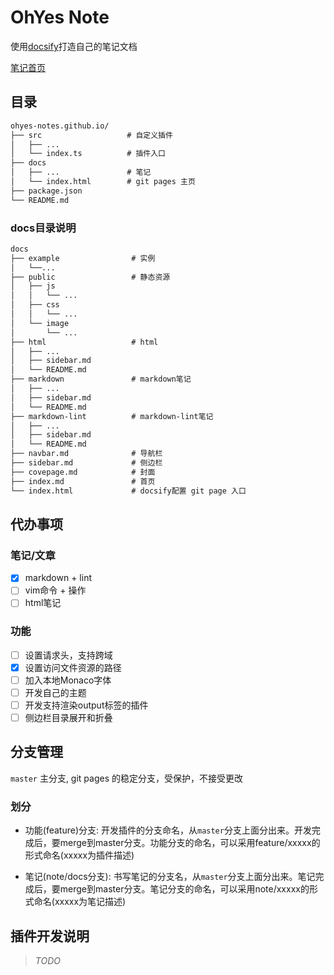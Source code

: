 # OhYes Note

使用[docsify](https://github.com/docsifyjs/docsify)打造自己的笔记文档

[笔记首页](https://karoldy.github.io/ohyes-notes.github.io/)

## 目录

```tex
ohyes-notes.github.io/
├── src                   # 自定义插件
│   ├── ...
│   └── index.ts          # 插件入口
├── docs
│   ├── ...               # 笔记
│   └── index.html        # git pages 主页
├── package.json
└── README.md
```

### docs目录说明

```tex
docs
├── example                # 实例
│   └──...
├── public                 # 静态资源
│   ├── js
│   │   └── ...
│   ├── css
│   │   └── ...
│   └── image
│       └── ...
├── html                   # html
│   ├── ...
│   ├── sidebar.md
│   └── README.md
├── markdown               # markdown笔记
│   ├── ...
│   ├── sidebar.md
│   └── README.md
├── markdown-lint          # markdown-lint笔记
│   ├── ...
│   ├── sidebar.md
│   └── README.md
├── navbar.md              # 导航栏
├── sidebar.md             # 侧边栏
├── covepage.md            # 封面
├── index.md               # 首页
└── index.html             # docsify配置 git page 入口
```

## 代办事项

### 笔记/文章

- [x] markdown + lint
- [ ] vim命令 + 操作
- [ ] html笔记

### 功能

- [ ] 设置请求头，支持跨域
- [x] 设置访问文件资源的路径
- [ ] 加入本地Monaco字体
- [ ] 开发自己的主题
- [ ] 开发支持渲染output标签的插件
- [ ] 侧边栏目录展开和折叠

## 分支管理

`master` 主分支, git pages 的稳定分支，受保护，不接受更改

### 划分

- 功能(feature)分支: 开发插件的分支命名，从`master`分支上面分出来。开发完成后，要merge到master分支。功能分支的命名，可以采用feature/xxxxx的形式命名(xxxxx为插件描述)

- 笔记(note/docs分支): 书写笔记的分支名，从`master`分支上面分出来。笔记完成后，要merge到master分支。笔记分支的命名，可以采用note/xxxxx的形式命名(xxxxx为笔记描述)


## 插件开发说明

> _TODO_
